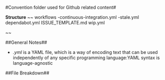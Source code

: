 #Convention folder used for Github related content#

**Structure**
~~
workflows
  -continuous-integration.yml
  -stale.yml
dependabot.yml
ISSUE_TEMPLATE.md
wip.yml

~~

##General Notes##
- *.yml* is a YAML file, which is a way of encoding text that can be used independently of any specific programming language:YAML syntax is language-agnostic

##File Breakdown##
